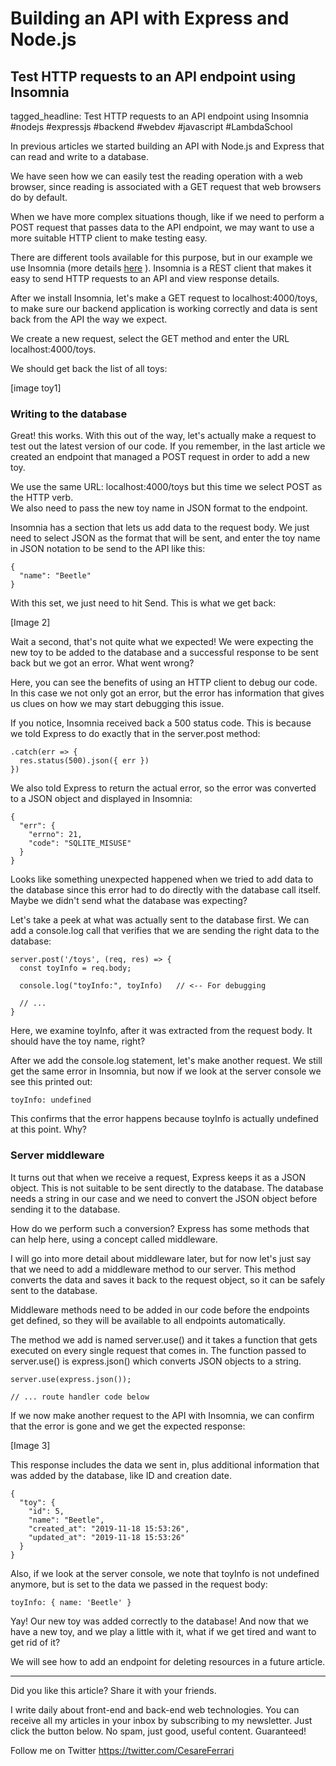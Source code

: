 # Building an API with Express and Node.js
## Test HTTP requests to an API endpoint using Insomnia

tagged_headline: Test HTTP requests to an API endpoint using Insomnia #nodejs #expressjs #backend #webdev #javascript #LambdaSchool



In previous articles we started building an API with Node.js and Express that can read and write to a database.

We have seen how we can easily test the reading operation with a web browser, since reading is associated with a GET request that web browsers do by default.

When we have more complex situations though, like if we need to perform a POST request that passes data to the API endpoint, we may want to use a more suitable HTTP client to make testing easy.

There are different tools available for this purpose, but in our example we use Insomnia (more details [here](https://insomnia.rest) ).  Insomnia is a REST client that makes it easy to send HTTP requests to an API and view response details.

After we install Insomnia, let's make a GET request to localhost:4000/toys, to make sure our backend application is working correctly and data is sent back from the API the way we expect.

We create a new request, select the GET method and enter the URL localhost:4000/toys.

We should get back the list of all toys:

[image toy1]



### Writing to the database

Great! this works. With this out of the way, let's actually make a request to test out the latest version of our code.
If you remember, in the last article we created an endpoint that managed a POST request in order to add a new toy.

We use the same URL: localhost:4000/toys but this time we select POST as the HTTP verb.  
We also need to pass the new toy name in JSON format to the endpoint.

Insomnia has a section that lets us add data to the request body. We just need to select JSON as the format that will be sent, and enter the toy name in JSON notation to be send to the API like this:

```
{
  "name": "Beetle"
}
```

With this set, we just need to hit Send. This is what we get back:

[Image 2]

Wait a second, that's not quite what we expected! We were expecting the new toy to be added to the database and a successful response to be sent back but we got an error. What went wrong?

Here, you can see the benefits of using an HTTP client to debug our code. In this case we not only got an error, but the error has information that gives us clues on how we may start debugging this issue.

If you notice, Insomnia received back a 500 status code.  This is because we told Express to do exactly that in the server.post method:

```
.catch(err => {
  res.status(500).json({ err })
})

```

We also told Express to return the actual error, so the error was converted to a JSON object and displayed in Insomnia:

```
{
  "err": {
    "errno": 21,
    "code": "SQLITE_MISUSE"
  }
}
```

Looks like something unexpected happened when we tried to add data to the database since this error had to do directly with the database call itself. Maybe we didn't send what the database was expecting?

Let's take a peek at what was actually sent to the database first. We can add a console.log call that verifies that we are sending the right data to the database:

```
server.post('/toys', (req, res) => {
  const toyInfo = req.body;

  console.log("toyInfo:", toyInfo)   // <-- For debugging

  // ...
}
```

Here, we examine toyInfo, after it was extracted from the request body. It should have the toy name, right?

After we add the console.log statement, let's make another request. We still get the same error in Insomnia, but now if we look at the server console we see this printed out:

```
toyInfo: undefined
```

This confirms that the error happens because toyInfo is actually undefined at this point. Why?


### Server middleware

It turns out that when we receive a request, Express keeps it as a JSON object. This is not suitable to be sent directly to the database. The database needs a string in our case and we need to convert the JSON object before sending it to the database.

How do we perform such a conversion? Express has some methods that can help here, using a concept called middleware.

I will go into more detail about middleware later, but for now let's just say that we need to add a middleware method to our server. This method converts the data and saves it back to the request object, so it can be safely sent to the database.

Middleware methods need to be added in our code before the endpoints get defined, so they will be available to all endpoints automatically.

The method we add is named server.use() and it takes a function that gets executed on every single request that comes in. The function passed to server.use() is express.json() which converts JSON objects to a string.

```
server.use(express.json());

// ... route handler code below
```

If we now make another request to the API with Insomnia, we can confirm that the error is gone and we get the expected response:

[Image 3]

This response includes the data we sent in, plus additional information that was added by the database, like ID and creation date.

```
{
  "toy": {
    "id": 5,
    "name": "Beetle",
    "created_at": "2019-11-18 15:53:26",
    "updated_at": "2019-11-18 15:53:26"
  }
}
```

Also, if we look at the server console, we note that toyInfo is not undefined anymore, but is set to the data we passed in the request body:

```
toyInfo: { name: 'Beetle' }
```

Yay! Our new toy was added correctly to the database!
And now that we have a new toy, and we play a little with it, what if we get tired and want to get rid of it?

We will see how to add an endpoint for deleting resources in a future article.

---

Did you like this article?  Share it with your friends. 

I write daily about front-end and back-end web technologies. 
You can receive all my articles in your inbox by subscribing to my newsletter. Just click the button below. No spam, just good, useful content. Guaranteed!

Follow me on Twitter
https://twitter.com/CesareFerrari
